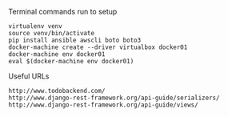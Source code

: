 Terminal commands run to setup

	virtualenv venv
	source venv/bin/activate
	pip install ansible awscli boto boto3
	docker-machine create --driver virtualbox docker01
	docker-machine env docker01
	eval $(docker-machine env docker01)

Useful URLs

	http://www.todobackend.com/
	http://www.django-rest-framework.org/api-guide/serializers/
	http://www.django-rest-framework.org/api-guide/views/